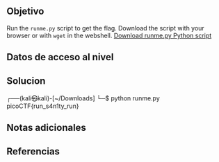 
## Objetivo

Run the `runme.py` script to get the flag. Download the script with your browser or with `wget` in the webshell. [Download runme.py Python script](https://artifacts.picoctf.net/c/34/runme.py)
## Datos de acceso al nivel
## Solucion
┌──(kali㉿kali)-[~/Downloads]
└─$ python runme.py 
picoCTF{run_s4n1ty_run}



## Notas adicionales

## Referencias